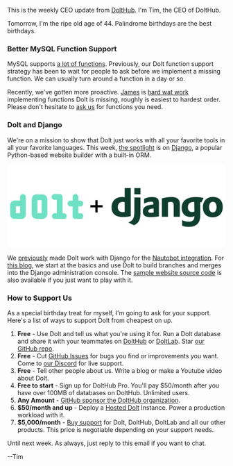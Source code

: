This is the weekly CEO update from [DoltHub](https://www.dolthub.com/). I'm Tim, the CEO of DoltHub. 

Tomorrow, I'm the ripe old age of 44. Palindrome birthdays are the best birthdays.

### Better MySQL Function Support

MySQL supports [a lot of functions](https://docs.dolthub.com/sql-reference/sql-support/expressions-functions-operators#functions-and-operators). Previously, our Dolt function support strategy has been to wait for people to ask before we implement a missing function. We can usually turn around a function in a day or so. 

Recently, we've gotten more proactive. [James](https://www.dolthub.com/team#james) is [hard wat work](https://www.dolthub.com/blog/2024-01-29-sql-improvement/) implementing functions Dolt is missing, roughly is easiest to hardest order. Please don't hesitate to [ask us](https://github.com/dolthub/dolt/issues) for functions you need.

### Dolt and Django

We're on a mission to show that Dolt just works with all your favorite tools in all your favorite languages. This week, [the spotlight](https://www.dolthub.com/blog/2024-01-31-dolt-django/) is on [Django](https://www.djangoproject.com/), a popular Python-based website builder with a built-in ORM. 

[![Dolt + Django](../images/dolt-django.png)](https://www.dolthub.com/blog/2024-01-31-dolt-django/)

We [previously](https://www.dolthub.com/blog/?q=django) made Dolt work with Django for the [Nautobot integration](https://www.dolthub.com/blog/2021-09-24-announcing-nautobot-on-dolt/). For [this blog](https://www.dolthub.com/blog/2024-01-31-dolt-django/), we start at the basics and use Dolt to build branches and merges into the Django administration console. The [sample website source code](https://github.com/dolthub/dolt_django) is also available if you just want to play with it.

### How to Support Us

As a special birthday treat for myself, I'm going to ask for your support. Here's a list of ways to support Dolt from cheapest on up.

1. **Free** - Use Dolt and tell us what you're using it for. Run a Dolt database and share it with your teammates on [DoltHub](https://www.dolthub.com) or [DoltLab](https://www.doltlab.com). Star [our GitHub repo](https://github.com/dolthub/dolt).
2. **Free** - Cut [GitHub Issues](https://github.com/dolthub/dolt/issues) for bugs you find or improvements you want. Come to [our Discord](https://discord.com/invite/RFwfYpu) for live support.
3. **Free** - Tell other people about us. Write a blog or make a Youtube video about Dolt.
3. **Free to start** - Sign up for DoltHub Pro. You'll pay $50/month after you have over 100MB of databases on DoltHub. Unlimited users.
4. **Any Amount** - [GitHub sponsor the DoltHub organization](https://github.com/sponsors/dolthub).
5. **$50/month and up** - Deploy a [Hosted Dolt](https://hosted.doltdb.com) Instance. Power a production workload with it.
6. **$5,000/month** - [Buy support](https://www.dolthub.com/pricing) for Dolt, DoltHub, DoltLab and all our other products. This price is negotiable depending on your support needs.

Until next week. As always, just reply to this email if you want to chat.

--Tim